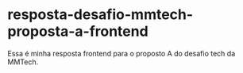 # resposta-desafio-mmtech-proposta-a-frontend
Essa é minha resposta frontend para o proposto A do desafio tech da MMTech.
